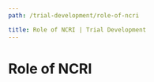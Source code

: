 ```yaml
---
path: /trial-development/role-of-ncri

title: Role of NCRI | Trial Development
---
```


# Role of NCRI
